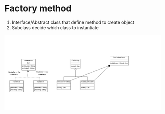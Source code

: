 Factory method
========================

1. Interface/Abstract class that define method to create object
1. Subclass decide which class to instantiate

![Class Diagram](factory_method.png)